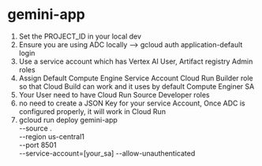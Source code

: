 # gemini-app

1) Set the PROJECT_ID in your local dev
2) Ensure you are using ADC locally --> gcloud auth application-default login
3) Use a service account which has Vertex AI User, Artifact registry Admin roles
4) Assign Default Compute Engine Service Account Cloud Run Builder role so that Cloud Build can work and it uses by default Compute Enginer SA
5) Your User need to have Cloud Run Source Developer roles
6) no need to create a JSON Key for your service Account, Once ADC is configured properly, it will work in Cloud Run
7)  gcloud run deploy gemini-app \
    --source . \
    --region us-central1 \
    --port 8501 \
    --service-account=[your_sa]
    --allow-unauthenticated
